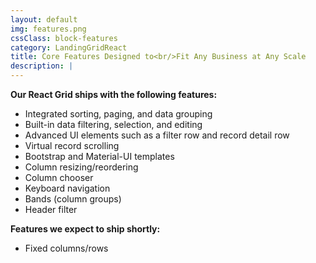 ```yaml
---
layout: default
img: features.png
cssClass: block-features
category: LandingGridReact
title: Core Features Designed to<br/>Fit Any Business at Any Scale
description: |
---
```


**Our React Grid ships with the following features:**

* Integrated sorting, paging, and data grouping
* Built-in data filtering, selection, and editing
* Advanced UI elements such as a filter row and record detail row
* Virtual record scrolling
* Bootstrap and Material-UI templates
* Column resizing/reordering
* Column chooser
* Keyboard navigation
* Bands (column groups)
* Header filter

**Features we expect to ship shortly:**

* Fixed columns/rows
